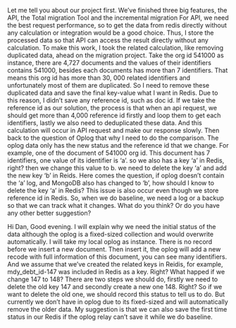 Let me tell you about our project first.
We’ve finished three big features, the API, the Total migration Tool and the incremental migration
For API, we need the best request performance, so to get the data from redis directly without any calculation or integration would be a good choice. Thus, I store the processed data so that API can access the result directly without any calculation. To make this work,  I took the related calculation, like removing duplicated data, ahead on the migration project. 
Take the org id 541000 as instance, there are 4,727 documents and the values of their identifiers contains 541000, besides each documents has more than 7 identifiers. That means this org id has more than 30, 000 related identifiers and unfortunately most of them are duplicated. So I need to remove these duplicated data and save the final key-value what I want in Redis.
Due to this reason, I didn’t save any reference id, such as doc id. If we take the reference id as our solution, the process is that when an api request, we should get more than 4,000 reference id firstly and loop them to get each identifiers, lastly we also need to deduplicated these data. And this calculation will occur in API request and make our response slowly.
Then back to the question of Oplog that why I need to do the comparison. The oplog data only has the new status and the reference id that we change. For example, one of the document of 541000 org id. This document has 7 identifiers, one value of its identifier is ‘a’. so we also has a key ‘a’ in Redis, right? then we change this value to b.  we need to delete the key ‘a’ and add the new key ‘b’ in Reids. Here comes the question, if oplog doesn’t contain the ‘a’ log, and MongoDB also has changed to ‘b’, how should I know to delete the key ‘a’ in Redis? This issue is also occur even though we store reference id in Redis.
So, when we do baseline, we need a log or a backup so that we can track what it changes.
What do you think? Or do you have any other better suggestion?




Hi Dan, Good evening. I will explain why we need the initial status of the data although the oplog is a fixed-sized collection and would overwrite automatically. I will take my local oplog as instance. There is no record before we insert a new document. Then insert it, the oplog will add a new recode with full information of this document, you can see many identifiers. And we assume that we’ve created the related keys in Reidis, for example, mdy_debt_id-147 was included in Redis as a key. Right? What happed if we change 147 to 148? There are two steps we should do, firstly we need to delete the old key 147 and secondly create a new one 148. Right? So if we want to delete the old one, we should record this status to tell us to do. But currently we don’t have in oplog due to its fixed-sized and will automatically remove the older data. 
My suggestion is that we can also save the first time status in our Redis if the oplog relay can’t save it while we do baseline. 

